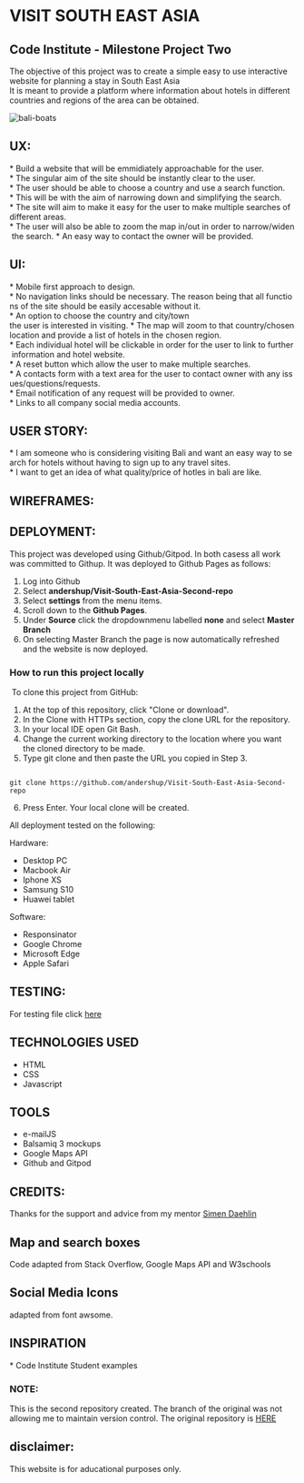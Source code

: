# VISIT SOUTH EAST ASIA

## Code Institute - Milestone Project Two

The objective of this project was to create a simple easy to use interactive website for planning a stay in South East Asia
It is meant to provide a platform where information about hotels in different countries and regions of the area can be obtained.



![bali-boats](https://i.pinimg.com/originals/be/4f/95/be4f95d00fe550eb9048260a72620feb.jpg)

## UX:

* Build a website that will be emmidiately approachable for the user. 
* The singular aim of the site should be instantly clear to the user. 
* The user should be able to choose a country and use a search function. 
* This will be with the aim of narrowing down and simplifying the search.
* The site will aim to make it easy for the user to make multiple searches of different areas. 
* The user will also be able to zoom the map in/out in order to narrow/widen the search.
* An easy way to contact the owner will be provided.


## UI:

* Mobile first approach to design. 
* No navigation links should be necessary. The reason being that all functions of the site should be easily accesable without it.
* An option to choose the country and city/town the user is interested in visiting.
* The map will zoom to that country/chosen location and provide a list of hotels in the chosen region. 
* Each individual hotel will be clickable in order for the user to link to further information and hotel website.
* A reset button which allow the user to make multiple searches. 
* A contacts form with a text area for the user to contact owner with any issues/questions/requests. 
* Email notification of any request will be provided to owner.
* Links to all company social media accounts. 

## USER STORY:

* I am someone who is considering visiting Bali and want an easy way to search for hotels without having to sign up to any travel sites.
* I want to get an idea of what quality/price of hotles in bali are like.

## WIREFRAMES:



## DEPLOYMENT:

This project was developed using Github/Gitpod. In both casess all work was committed to Githup.
It was deployed to Github Pages as follows:


 1. Log into Github
 2. Select **andershup/Visit-South-East-Asia-Second-repo**
 3. Select **settings** from the menu items.
 4. Scroll down to the **Github Pages**.
 5. Under **Source** click the dropdownmenu labelled **none** and select **Master Branch**
 6. On selecting Master Branch the page is now automatically refreshed and the website is now deployed.


### How to run this project locally
​
To clone this project from GitHub:
1. At the top of this repository, click "Clone or download".
2. In the Clone with HTTPs section, copy the clone URL for the repository.
3. In your local IDE open Git Bash.
4. Change the current working directory to the location where you want the cloned directory to be made.
5. Type git clone and then paste the URL you copied in Step 3.
```console

git clone https://github.com/andershup/Visit-South-East-Asia-Second-repo
```
6. Press Enter. Your local clone will be created.


All deployment tested on the following:

Hardware:

* Desktop PC
* Macbook Air
* Iphone XS
* Samsung S10
* Huawei tablet


Software:

* Responsinator
* Google Chrome
* Microsoft Edge
* Apple Safari

## TESTING:

For testing file click [here](testing.md)



## TECHNOLOGIES USED

* HTML
* CSS
* Javascript

## TOOLS 
* e-mailJS 
* Balsamiq 3 mockups
* Google Maps API 
* Github and Gitpod 

## CREDITS:

Thanks for the support and advice from my mentor [Simen Daehlin](https://www.github.com/Eventyret)

## Map and search boxes
Code adapted from Stack Overflow, Google Maps API and W3schools 

## Social Media Icons 
adapted from font awsome.


## INSPIRATION

* Code Institute Student examples


### NOTE: 
This is the second repository created. The branch of the original was not allowing me to maintain version control.
The original repository is [HERE](https://github.com/andershup/Visit-South-East-Asia-Milestone-project-two)


## disclaimer:

This website is for aducational purposes only.